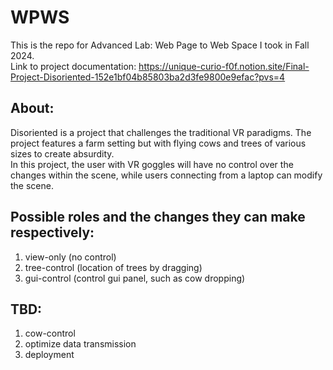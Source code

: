 # WPWS
 This is the repo for Advanced Lab: Web Page to Web Space I took in Fall 2024.     
 Link to project documentation: https://unique-curio-f0f.notion.site/Final-Project-Disoriented-152e1bf04b85803ba2d3fe9800e9efac?pvs=4     
 ## About:      
 Disoriented is a project that challenges the traditional VR paradigms. The project features a farm setting but with flying cows and trees of various sizes to create absurdity.     
 In this project, the user with VR goggles will have no control over the changes within the scene, while users connecting from a laptop can modify the scene. 
 
 ## Possible roles and the changes they can make respectively:     
1. view-only (no control)  
2. tree-control (location of trees by dragging)   
3. gui-control (control gui panel, such as cow dropping)  
    

 ## TBD:
1. cow-control
2. optimize data transmission
3. deployment
